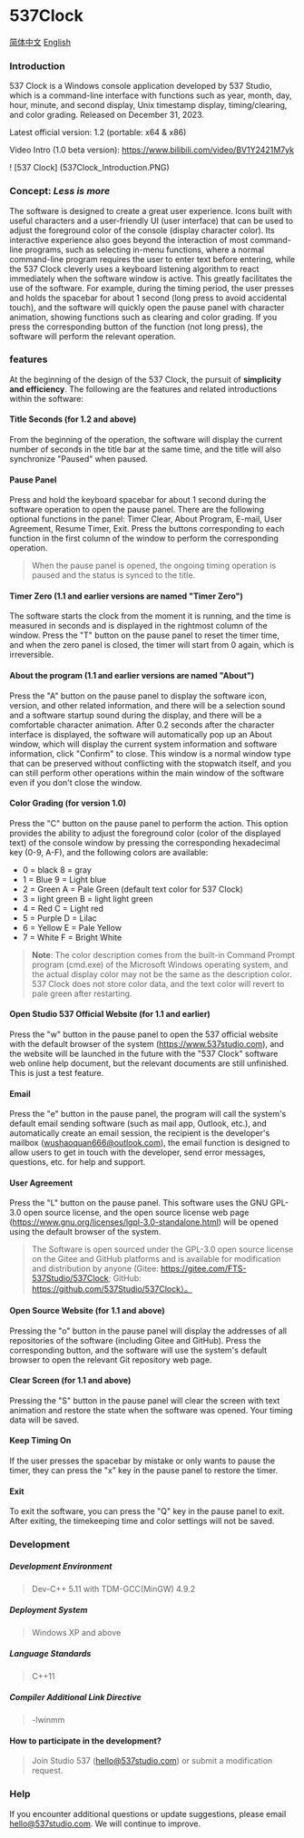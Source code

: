 # 537Clock

[简体中文](./README.md)     [English](./README.en.md)

### Introduction

537 Clock is a Windows console application developed by 537 Studio, which is a command-line interface with functions such as year, month, day, hour, minute, and second display, Unix timestamp display, timing/clearing, and color grading. Released on December 31, 2023.

Latest official version: 1.2 (portable: x64 & x86)

Video Intro (1.0 beta version): https://www.bilibili.com/video/BV1Y2421M7yk

! [537 Clock] (537Clock_Introduction.PNG)

### Concept: _Less is more_

The software is designed to create a great user experience. Icons built with useful characters and a user-friendly UI (user interface) that can be used to adjust the foreground color of the console (display character color). Its interactive experience also goes beyond the interaction of most command-line programs, such as selecting in-menu functions, where a normal command-line program requires the user to enter text before entering, while the 537 Clock cleverly uses a keyboard listening algorithm to react immediately when the software window is active. This greatly facilitates the use of the software. For example, during the timing period, the user presses and holds the spacebar for about 1 second (long press to avoid accidental touch), and the software will quickly open the pause panel with character animation, showing functions such as clearing and color grading. If you press the corresponding button of the function (not long press), the software will perform the relevant operation.

### features

At the beginning of the design of the 537 Clock, the pursuit of **simplicity and efficiency**. The following are the features and related introductions within the software:

#### **Title Seconds** (for 1.2 and above)

From the beginning of the operation, the software will display the current number of seconds in the title bar at the same time, and the title will also synchronize "Paused" when paused.

#### **Pause Panel**

Press and hold the keyboard spacebar for about 1 second during the software operation to open the pause panel. There are the following optional functions in the panel: Timer Clear, About Program, E-mail, User Agreement, Resume Timer, Exit. Press the buttons corresponding to each function in the first column of the window to perform the corresponding operation.

> When the pause panel is opened, the ongoing timing operation is paused and the status is synced to the title.

#### **Timer Zero** (1.1 and earlier versions are named "Timer Zero")

The software starts the clock from the moment it is running, and the time is measured in seconds and is displayed in the rightmost column of the window. Press the "T" button on the pause panel to reset the timer time, and when the zero panel is closed, the timer will start from 0 again, which is irreversible.

#### **About the program** (1.1 and earlier versions are named "About")

Press the "A" button on the pause panel to display the software icon, version, and other related information, and there will be a selection sound and a software startup sound during the display, and there will be a comfortable character animation. After 0.2 seconds after the character interface is displayed, the software will automatically pop up an About window, which will display the current system information and software information, click "Confirm" to close. This window is a normal window type that can be preserved without conflicting with the stopwatch itself, and you can still perform other operations within the main window of the software even if you don't close the window.

#### **Color Grading** (for version 1.0)

Press the "C" button on the pause panel to perform the action. This option provides the ability to adjust the foreground color (color of the displayed text) of the console window by pressing the corresponding hexadecimal key (0-9, A-F), and the following colors are available:

- 0 = black 8 = gray
- 1 = Blue 9 = Light blue
- 2 = Green A = Pale Green (default text color for 537 Clock)
- 3 = light green B = light light green
- 4 = Red C = Light red
- 5 = Purple D = Lilac
- 6 = Yellow E = Pale Yellow
- 7 = White F = Bright White

> **Note**: The color description comes from the built-in Command Prompt program (cmd.exe) of the Microsoft Windows operating system, and the actual display color may not be the same as the description color.
> 537 Clock does not store color data, and the text color will revert to pale green after restarting.

#### **Open Studio 537 Official Website** (for 1.1 and earlier)

Press the "w" button in the pause panel to open the 537 official website with the default browser of the system (https://www.537studio.com), and the website will be launched in the future with the "537 Clock" software web online help document, but the relevant documents are still unfinished. This is just a test feature.

#### **Email**

Press the "e" button in the pause panel, the program will call the system's default email sending software (such as mail app, Outlook, etc.), and automatically create an email session, the recipient is the developer's mailbox (wushaoquan666@outlook.com), the email function is designed to allow users to get in touch with the developer, send error messages, questions, etc. for help and support.

#### **User Agreement**

Press the "L" button on the pause panel. This software uses the GNU GPL-3.0 open source license, and the open source license web page (https://www.gnu.org/licenses/lgpl-3.0-standalone.html) will be opened using the default browser of the system.
> The Software is open sourced under the GPL-3.0 open source license on the Gitee and GitHub platforms and is available for modification and distribution by anyone (Gitee: https://gitee.com/FTS-537Studio/537Clock; GitHub: https://github.com/537Studio/537Clock）。

#### **Open Source Website** (for 1.1 and above)

Pressing the "o" button in the pause panel will display the addresses of all repositories of the software (including Gitee and GitHub). Press the corresponding button, and the software will use the system's default browser to open the relevant Git repository web page.

#### **Clear Screen** (for 1.1 and above)

Pressing the "S" button in the pause panel will clear the screen with text animation and restore the state when the software was opened. Your timing data will be saved.

#### **Keep Timing On**

If the user presses the spacebar by mistake or only wants to pause the timer, they can press the "x" key in the pause panel to restore the timer.

#### **Exit**

To exit the software, you can press the "Q" key in the pause panel to exit. After exiting, the timekeeping time and color settings will not be saved.

### Development

##### **Development Environment**

> Dev-C++ 5.11 with TDM-GCC(MinGW) 4.9.2

##### **Deployment System**

> Windows XP and above

##### **Language Standards**

> C++11

##### **Compiler Additional Link Directive**

> -lwinmm

#### How to participate in the development?

> Join Studio 537 (hello@537studio.com) or submit a modification request.

### Help

If you encounter additional questions or update suggestions, please email hello@537studio.com. We will continue to improve.
